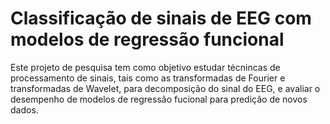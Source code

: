 # Classificação de sinais de EEG com modelos de regressão funcional
Este projeto de pesquisa tem como objetivo estudar técnincas de processamento de sinais, tais como as transformadas de Fourier e transformadas de Wavelet, para decomposição do sinal do EEG, e avaliar o desempenho de modelos de regressão fucional para predição de novos dados. 
 
